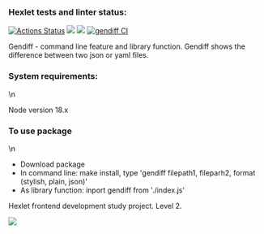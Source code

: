 ### Hexlet tests and linter status:
[![Actions Status](https://github.com/AnnaYellow/frontend-project-46/workflows/hexlet-check/badge.svg)](https://github.com/AnnaYellow/frontend-project-46/actions)
<a href="https://codeclimate.com/github/AnnaYellow/frontend-project-46/maintainability"><img src="https://api.codeclimate.com/v1/badges/9ccfe836cd12033884f3/maintainability" /></a>
<a href="https://codeclimate.com/github/AnnaYellow/frontend-project-46/test_coverage"><img src="https://api.codeclimate.com/v1/badges/9ccfe836cd12033884f3/test_coverage" /></a>
[![gendiff CI](https://github.com/AnnaYellow/frontend-project-46/actions/workflows/gendiff-CI.yml/badge.svg)](https://github.com/AnnaYellow/frontend-project-46/actions/workflows/gendiff-CI.yml)

<section>
<p>Gendiff - command line feature and library function. Gendiff shows the difference between two json or yaml files.</p>
</section>

<section>
<h3>System requirements:</h3>\n
<p>Node version 18.x</p>
</section>

<section>
<h3>To use package</h3>\n
<ul>
<li>Download package</li>
<li>In command line: make install, type 'gendiff filepath1, fileparh2, format (stylish, plain, json)'</li>
<li>As library function: inport gendiff from './index.js'</li>
</section>

<section>
<p>Hexlet frontend development study project. Level 2.</p>
</section>

<a href="https://asciinema.org/a/541022" target="_blank"><img src="https://asciinema.org/a/541022.svg" /></a>

